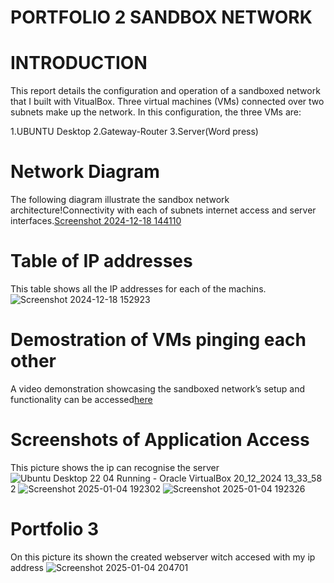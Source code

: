 # PORTFOLIO 2 SANDBOX NETWORK

# INTRODUCTION
This report details the configuration and operation of a sandboxed network that I built with VitualBox. Three virtual machines (VMs) connected over two subnets make up the network. In this configuration, the three VMs are:

1.UBUNTU Desktop
2.Gateway-Router
3.Server(Word press)

# Network Diagram

The following diagram illustrate the sandbox network architecture!Connectivity with each of subnets internet access and server interfaces.[Screenshot 2024-12-18 144110](https://github.com/user-attachments/assets/ae71b7f7-8ce8-4214-83f1-7a0df4771e51)

# Table of IP addresses
This table shows all the IP addresses for each of the machins.
![Screenshot 2024-12-18 152923](https://github.com/user-attachments/assets/de59ddd7-06f4-4117-be61-601af2c6c263)



# Demostration of VMs pinging each other

A video demonstration showcasing the sandboxed network’s setup and functionality can be accessed[here](https://www.dropbox.com/scl/fi/w2c6vbvw95vp8pmqwg0ca/Portofolio-2.mp4?rlkey=jh8jqexixysirar9o1mk5k5du&st=seuoq1bf&dl=0)


# Screenshots of Application Access

This picture shows the ip can recognise the server
![Ubuntu Desktop 22 04  Running  - Oracle VirtualBox 20_12_2024 13_33_58](https://github.com/user-attachments/assets/eb19f9af-de84-4230-a7bd-07701b886897)
2
![Screenshot 2025-01-04 192302](https://github.com/user-attachments/assets/8a3fc890-a025-4a7f-b301-25835d0492ea)
![Screenshot 2025-01-04 192326](https://github.com/user-attachments/assets/af86e48c-c5c8-4faf-bf52-0d1599176d2a)
# Portfolio 3
On this picture its shown the created webserver witch accesed with my ip address
![Screenshot 2025-01-04 204701](https://github.com/user-attachments/assets/ec6a7c82-ca2a-4970-b8ed-d9a46502ac86)

